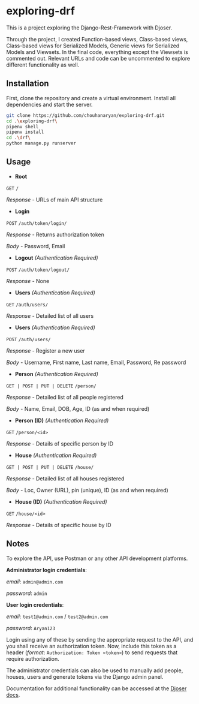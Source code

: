 # exploring-drf

This is a project exploring the Django-Rest-Framework with Djoser.

Through the project, I created Function-based views, Class-based views, Class-based views for Serialized Models, Generic views for Serialized Models and Viewsets. In the final code, everything except the Viewsets is commented out. Relevant URLs and code can be uncommented to explore different functionality as well.

## Installation

First, clone the repository and create a virtual environment. Install all dependencies and start the server.

```bash
git clone https://github.com/chouhanaryan/exploring-drf.git
cd .\exploring-drf\
pipenv shell
pipenv install
cd .\drf\
python manage.py runserver
```

## Usage

- **Root**

```GET``` ```/```

_Response_ - URLs of main API structure

- **Login**

```POST``` ```/auth/token/login/```

_Response_ - Returns authorization token

_Body_ - Password, Email

- **Logout** _(Authentication Required)_

```POST``` ```/auth/token/logout/```

_Response_ - None

- **Users** _(Authentication Required)_

```GET``` ```/auth/users/```

_Response_ - Detailed list of all users

- **Users** _(Authentication Required)_

```POST``` ```/auth/users/```

_Response_ - Register a new user

_Body_ - Username, First name, Last name, Email, Password, Re password

- **Person** _(Authentication Required)_

```GET | POST | PUT | DELETE``` ```/person/```

_Response_ - Detailed list of all people registered

_Body_ - Name, Email, DOB, Age, ID (as and when required)

- **Person (ID)** _(Authentication Required)_

```GET``` ```/person/<id>```

_Response_ - Details of specific person by ID

- **House** _(Authentication Required)_

```GET | POST | PUT | DELETE``` ```/house/```

_Response_ - Detailed list of all houses registered

_Body_ - Loc, Owner (URL), pin (unique), ID (as and when required)

- **House (ID)** _(Authentication Required)_

```GET``` ```/house/<id>```

_Response_ - Details of specific house by ID

## Notes

To explore the API, use Postman or any other API development platforms.

**Administrator login credentials**: 

_email_: ```admin@admin.com```

_password_: ```admin```

**User login credentials**: 

_email_: ```test1@admin.com``` / ```test2@admin.com```

_password_: ```Aryan123```

Login using any of these by sending the appropriate request to the API, and you shall receive an authorization token. Now, include this token as a header (_format_: ```Authorization: Token <token>```) to send requests that require authorization.

The administrator credentials can also be used to manually add people, houses, users and generate tokens via the Django admin panel.

Documentation for additional functionality can be accessed at the [Djoser docs](https://djoser.readthedocs.io/en/latest/).
